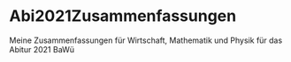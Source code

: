 # Abi2021Zusammenfassungen
Meine Zusammenfassungen für Wirtschaft, Mathematik und Physik für das Abitur 2021 BaWü
